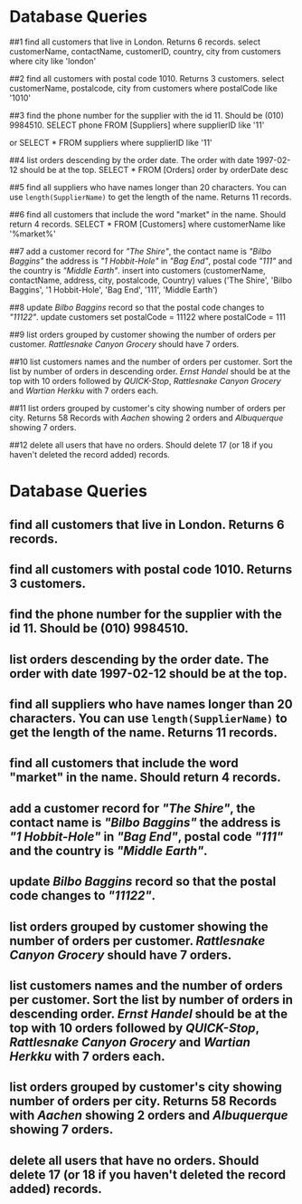 # Database Queries

##1 find all customers that live in London. Returns 6 records.
select customerName, contactName, customerID, country, city from customers
where city like 'london'

##2 find all customers with postal code 1010. Returns 3 customers.
select customerName, postalcode, city 
from customers
where postalCode like '1010'

##3 find the phone number for the supplier with the id 11. Should be (010) 9984510.
SELECT phone 
FROM [Suppliers]
where supplierID like '11'

or
SELECT * 
FROM suppliers
where supplierID like '11'

##4 list orders descending by the order date. The order with date 1997-02-12 should be at the top.
SELECT * FROM [Orders]
order by orderDate desc

##5 find all suppliers who have names longer than 20 characters. You can use `length(SupplierName)` to get the length of the name. Returns 11 records.

##6 find all customers that include the word "market" in the name. Should return 4 records.
SELECT * FROM [Customers]
where customerName like '%market%'

##7 add a customer record for _"The Shire"_, the contact name is _"Bilbo Baggins"_ the address is _"1 Hobbit-Hole"_ in _"Bag End"_, postal code _"111"_ and the country is _"Middle Earth"_.
insert into customers (customerName, contactName, address, city, postalcode, Country)
values ('The Shire', 'Bilbo Baggins', '1 Hobbit-Hole', 'Bag End', '111', 'Middle Earth')

##8 update _Bilbo Baggins_ record so that the postal code changes to _"11122"_.
update customers
set postalCode = 11122
where postalCode = 111

##9 list orders grouped by customer showing the number of orders per customer. _Rattlesnake Canyon Grocery_ should have 7 orders.

##10 list customers names and the number of orders per customer. Sort the list by number of orders in descending order. _Ernst Handel_ should be at the top with 10 orders followed by _QUICK-Stop_, _Rattlesnake Canyon Grocery_ and _Wartian Herkku_ with 7 orders each.

##11 list orders grouped by customer's city showing number of orders per city. Returns 58 Records with _Aachen_ showing 2 orders and _Albuquerque_ showing 7 orders.

##12 delete all users that have no orders. Should delete 17 (or 18 if you haven't deleted the record added) records.


# Database Queries

## find all customers that live in London. Returns 6 records.

## find all customers with postal code 1010. Returns 3 customers.

## find the phone number for the supplier with the id 11. Should be (010) 9984510.

## list orders descending by the order date. The order with date 1997-02-12 should be at the top.

## find all suppliers who have names longer than 20 characters. You can use `length(SupplierName)` to get the length of the name. Returns 11 records.

## find all customers that include the word "market" in the name. Should return 4 records.

## add a customer record for _"The Shire"_, the contact name is _"Bilbo Baggins"_ the address is _"1 Hobbit-Hole"_ in _"Bag End"_, postal code _"111"_ and the country is _"Middle Earth"_.

## update _Bilbo Baggins_ record so that the postal code changes to _"11122"_.

## list orders grouped by customer showing the number of orders per customer. _Rattlesnake Canyon Grocery_ should have 7 orders.

## list customers names and the number of orders per customer. Sort the list by number of orders in descending order. _Ernst Handel_ should be at the top with 10 orders followed by _QUICK-Stop_, _Rattlesnake Canyon Grocery_ and _Wartian Herkku_ with 7 orders each.

## list orders grouped by customer's city showing number of orders per city. Returns 58 Records with _Aachen_ showing 2 orders and _Albuquerque_ showing 7 orders.

## delete all users that have no orders. Should delete 17 (or 18 if you haven't deleted the record added) records.
